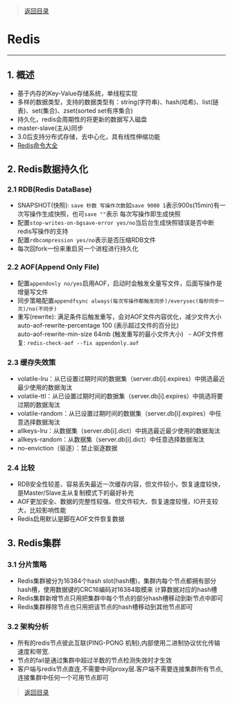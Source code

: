 > [返回目录](https://github.com/Crab2died/jdepth)

#                                               Redis
---
## 1. 概述  
   - 基于内存的Key-Value存储系统，单线程实现  
   - 多样的数据类型，支持的数据类型有：string(字符串)、hash(哈希)、list(链表)、set(集合)、zset(sorted set有序集合)  
   - 持久化，redis会周期性的将更新的数据写入磁盘  
   - master-slave(主从)同步  
   - 3.0后支持分布式存储，去中心化，具有线性伸缩功能
   - [Redis命令大全](http://redisdoc.com/index.html)
   
## 2. Redis数据持久化
### 2.1 RDB(Redis DataBase)
   - SNAPSHOT(快照): `save 秒数 写操作次数`如`save 9000 1`表示900s(15min)有一次写操作生成快照，也可`save ""`表示
     每次写操作即生成快照
   - 配置`stop-writes-on-bgsave-error yes/no`当后台生成快照错误是否中断redis写操作的支持
   - 配置`rdbcompression yes/no`表示是否压缩RDB文件
   - 每次回fork一份来重启另一个进程进行持久化
   
### 2.2 AOF(Append Only File)
   - 配置`appendonly no/yes`启用AOF，启动时会触发全量写文件，后面写操作是增量写文件
   - 同步策略配置`appendfsync always(每次写操作都触发同步)/everysec(每秒同步一次)/no(不同步)`
   - 重写(rewrite): 满足条件后触发重写，会对AOF文件内容优化，减少文件大小  
     auto-aof-rewrite-percentage 100 (表示超过文件的百分比)  
     auto-aof-rewrite-min-size 64mb (触发重写的最小文件大小)
   - AOF文件修复: `redis-check-aof --fix appendonly.aof`
   
### 2.3 缓存失效策
   - volatile-lru：从已设置过期时间的数据集（server.db[i].expires）中挑选最近最少使用的数据淘汰
   - volatile-ttl：从已设置过期时间的数据集（server.db[i].expires）中挑选将要过期的数据淘汰
   - volatile-random：从已设置过期时间的数据集（server.db[i].expires）中任意选择数据淘汰
   - allkeys-lru：从数据集（server.db[i].dict）中挑选最近最少使用的数据淘汰
   - allkeys-random：从数据集（server.db[i].dict）中任意选择数据淘汰
   - no-enviction（驱逐）：禁止驱逐数据

### 2.4 比较
   - RDB安全性较差、容易丢失最近一次缓存内容，但文件较小，恢复速度较快，是Master/Slave主从复制模式下的最好补充
   - AOF更加安全、数据的完整性较强、但文件较大、恢复速度较慢，IO开支较大，比较影响性能
   - Redis启用默认是脚在AOF文件恢复数据

## 3. Redis集群
### 3.1 分片策略
   - Redis集群被分为16384个hash slot(hash槽)，集群内每个节点都拥有部分hash槽，使用数据键的CRC16编码对16384取模来
     计算数据对应的hash槽
   - Redis集群新增节点只用把集群中每个节点的部分hash槽移动到新节点中即可
   - Redis集群移除节点也只用把该节点的hash槽移动到其他节点即可
   
### 3.2 架构分析
   - 所有的redis节点彼此互联(PING-PONG 机制),内部使用二进制协议优化传输速度和带宽.
   - 节点的fail是通过集群中超过半数的节点检测失效时才生效  
   - 客户端与redis节点直连,不需要中间proxy层.客户端不需要连接集群所有节点,连接集群中任何一个可用节点即可
   
> [返回目录](https://github.com/Crab2died/jdepth)            
